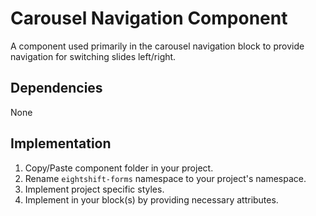 # Carousel Navigation Component

A component used primarily in the carousel navigation block to provide navigation for switching slides left/right.

## Dependencies

None

## Implementation

1. Copy/Paste component folder in your project.
2. Rename `eightshift-forms` namespace to your project's namespace.
3. Implement project specific styles.
4. Implement in your block(s) by providing necessary attributes.
